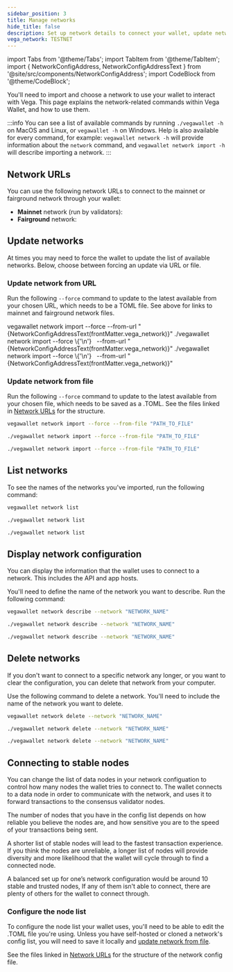 ```yaml
---
sidebar_position: 3
title: Manage networks
hide_title: false
description: Set up network details to connect your wallet, update network details, and list the available networks
vega_network: TESTNET
---
```


import Tabs from '@theme/Tabs';
import TabItem from '@theme/TabItem';
import { NetworkConfigAddress, NetworkConfigAddressText } from '@site/src/components/NetworkConfigAddress';
import CodeBlock from '@theme/CodeBlock';

You'll need to import and choose a network to use your wallet to interact with Vega. This page explains the network-related commands within Vega Wallet, and how to use them. 

:::info 
You can see a list of available commands by running `./vegawallet -h` on MacOS and Linux, or `vegawallet -h` on Windows. Help is also available for every command, for example: `vegawallet network -h` will provide information about the `network` command, and `vegawallet network import -h` will describe importing a network.
:::

## Network URLs
You can use the following network URLs to connect to the mainnet or fairground network through your wallet: 

* **Mainnet** network (run by validators): <NetworkConfigAddress frontMatter={frontMatter} label="mainnet1.toml" network="mainnet"/>
* **Fairground** network: <NetworkConfigAddress frontMatter={frontMatter} label="fairground.toml" network="fairground"/>

## Update networks
At times you may need to force the wallet to update the list of available networks. Below, choose between forcing an update via URL or file. 

### Update network from URL
Run the following `--force` command to update to the latest available from your chosen URL, which needs to be a TOML file. See above for links to mainnet and fairground network files.

<Tabs groupId="operating-systems">
<TabItem value="windows" label="Windows">

<CodeBlock language="bash">
vegawallet network import --force --from-url "{NetworkConfigAddressText(frontMatter.vega_network)}"
</CodeBlock>

</TabItem>
<TabItem value="mac" label="MacOS">

<CodeBlock language="bash">
./vegawallet network import --force \{'\n'}
&nbsp;&nbsp;--from-url "{NetworkConfigAddressText(frontMatter.vega_network)}"
</CodeBlock>
</TabItem>
<TabItem value="linux" label="Linux">

<CodeBlock language="bash">
./vegawallet network import --force \{'\n'}
&nbsp;&nbsp;--from-url "{NetworkConfigAddressText(frontMatter.vega_network)}"
</CodeBlock>
</TabItem>
</Tabs>

### Update network from file
Run the following `--force` command to update to the latest available from your chosen file, which needs to be saved as a .TOML. See the files linked in [Network URLs](#network-urls) for the structure.

<Tabs groupId="operating-systems">
<TabItem value="windows" label="Windows">

```bash
vegawallet network import --force --from-file "PATH_TO_FILE"
```
</TabItem>
<TabItem value="mac" label="MacOS">

```bash
./vegawallet network import --force --from-file "PATH_TO_FILE"
```
</TabItem>
<TabItem value="linux" label="Linux">

```bash
./vegawallet network import --force --from-file "PATH_TO_FILE"
```
</TabItem>

</Tabs>

## List networks
To see the names of the networks you've imported, run the following command: 

<Tabs groupId="operating-systems">
<TabItem value="windows" label="Windows">

```bash
vegawallet network list
```
</TabItem>
<TabItem value="mac" label="MacOS">

```bash
./vegawallet network list
```
</TabItem>
<TabItem value="linux" label="Linux">

```bash
./vegawallet network list
```
</TabItem>

</Tabs>

## Display network configuration 
You can display the information that the wallet uses to connect to a network. This includes the API and app hosts. 

You'll need to define the name of the network you want to describe.  Run the following command: 

<Tabs groupId="operating-systems">
<TabItem value="windows" label="Windows">

```bash
vegawallet network describe --network "NETWORK_NAME"
```
</TabItem>
<TabItem value="mac" label="MacOS">

```bash
./vegawallet network describe --network "NETWORK_NAME"
```
</TabItem>
<TabItem value="linux" label="Linux">

```bash
./vegawallet network describe --network "NETWORK_NAME"
```
</TabItem>

</Tabs>

## Delete networks
If you don't want to connect to a specific network any longer, or you want to clear the configuration, you can delete that network from your computer. 

Use the following command to delete a network. You'll need to include the name of the network you want to delete. 

<Tabs groupId="operating-systems">
<TabItem value="windows" label="Windows">

```bash
vegawallet network delete --network "NETWORK_NAME"
```
</TabItem>
<TabItem value="mac" label="MacOS">

```bash
./vegawallet network delete --network "NETWORK_NAME"
```
</TabItem>
<TabItem value="linux" label="Linux">

```bash
./vegawallet network delete --network "NETWORK_NAME"
```
</TabItem>

</Tabs>

## Connecting to stable nodes
You can change the list of data nodes in your network configuation to control how many nodes the wallet tries to connect to. The wallet connects to a data node in order to communicate with the network, and uses it to forward transactions to the consensus validator nodes.

The number of nodes that you have in the config list depends on how reliable you believe the nodes are, and how sensitive you are to the speed of your transactions being sent.

A shorter list of stable nodes will lead to the fastest transaction experience. If you think the nodes are unreliable, a longer list of nodes will provide diversity and more likelihood that the wallet will cycle through to find a connected node. 

A balanced set up for one’s network configuration would be around 10 stable and trusted nodes, If any of them isn't able to connect, there are plenty of others for the wallet to connect through.

### Configure the node list
To configure the node list your wallet uses, you'll need to be able to edit the .TOML file you're using. Unless you have self-hosted or cloned a network's config list, you will need to save it locally and [update network from file](#update-network-from-file).

See the files linked in [Network URLs](#network-urls) for the structure of the network config file.

